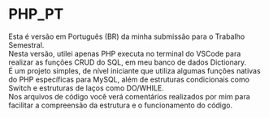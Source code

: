 # PHP_PT  
Esta é versão em Português (BR) da minha submissão para o Trabalho Semestral.  
Nesta versão, utilei apenas PHP executa no terminal do VSCode para realizar as funções CRUD do SQL, em meu banco de dados Dictionary.  
É um projeto simples, de nível iniciante que utiliza algumas funções nativas do PHP específicas para MySQL, além de estruturas condicionais como Switch e estruturas de laços como DO/WHILE.  
Nos arquivos de código você verá comentários realizados por mim para facilitar a compreensão da estrutura e o funcionamento do código.  
